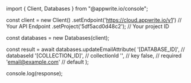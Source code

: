 import { Client, Databases } from "@appwrite.io/console";

const client = new Client()
    .setEndpoint('https://cloud.appwrite.io/v1') // Your API Endpoint
    .setProject('5df5acd0d48c2'); // Your project ID

const databases = new Databases(client);

const result = await databases.updateEmailAttribute(
    '[DATABASE_ID]', // databaseId
    '[COLLECTION_ID]', // collectionId
    '', // key
    false, // required
    'email@example.com' // default
);

console.log(response);
